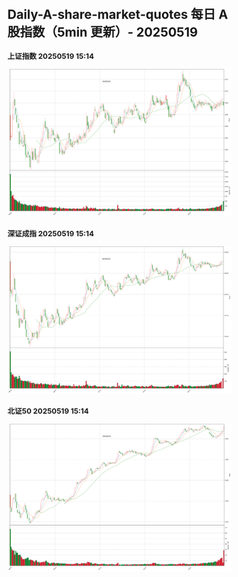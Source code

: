 
# Daily-A-share-market-quotes 每日 A 股指数（5min 更新）- 20250519

### 上证指数 20250519 15:14
![](./fig/2025/5/20250519-sh000001.png)

### 深证成指 20250519 15:14
![](./fig/2025/5/20250519-sz399001.png)

### 北证50 20250519 15:14
![](./fig/2025/5/20250519-bj899050.png)
